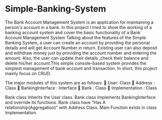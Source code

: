 # Simple-Banking-System

The Bank Account Management System is an application for maintaining a person's account in a bank. In this project I tried to show the working of a banking account system and cover the basic functionality of a Bank Account Management System
Talking about the features of the Simple Banking System, a user can create an account by providing the personal details and will get Account Number in return. Existing user can also deposit and withdraw money just by providing the account number and entering the amount. Also, the user can update their details ,check their balance and delete his/her account.This simple console-based system provides the simplest management of bank account and transaction. In short, this project mainly focus on CRUD.

The major modules of this system are as follows:
	User: Class
	Address : Class
	BankingInterface : Interface
	Bank : Class 
	Implementation : Class

Bank class Inherits the User class.
Bank class Implements BankingInterface and override its functions.
Bank class have “Has A relationship(Aggregation)” with Address Class.
Main Function exists in class Implementation.






